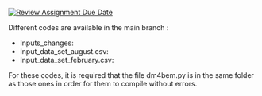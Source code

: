 [![Review Assignment Due Date](https://classroom.github.com/assets/deadline-readme-button-24ddc0f5d75046c5622901739e7c5dd533143b0c8e959d652212380cedb1ea36.svg)](https://classroom.github.com/a/hi8wcycZ)

Different codes are available in the main branch :
- Inputs_changes: 
- Input_data_set_august.csv:
- Input_data_set_february.csv: 

For these codes, it is required that the file dm4bem.py is in the same folder as those ones in order for them to compile without errors.
